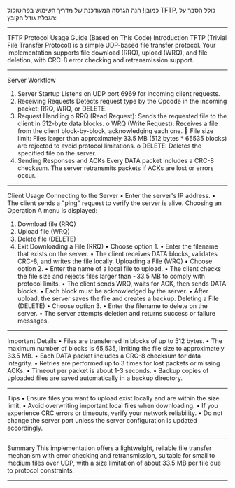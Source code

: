 כמובן! הנה הגרסה המעודכנת של מדריך השימוש בפרוטוקול TFTP, כולל הסבר על הגבלת גודל הקובץ:
________________________________________
TFTP Protocol Usage Guide (Based on This Code)
Introduction
TFTP (Trivial File Transfer Protocol) is a simple UDP-based file transfer protocol. Your implementation supports file download (RRQ), upload (WRQ), and file deletion, with CRC-8 error checking and retransmission support.
________________________________________
Server Workflow
1.	Server Startup
Listens on UDP port 6969 for incoming client requests.
2.	Receiving Requests
Detects request type by the Opcode in the incoming packet: RRQ, WRQ, or DELETE.
3.	Request Handling
o	RRQ (Read Request): Sends the requested file to the client in 512-byte data blocks.
o	WRQ (Write Request): Receives a file from the client block-by-block, acknowledging each one.
	File size limit: Files larger than approximately 33.5 MB (512 bytes * 65535 blocks) are rejected to avoid protocol limitations.
o	DELETE: Deletes the specified file on the server.
4.	Sending Responses and ACKs
Every DATA packet includes a CRC-8 checksum. The server retransmits packets if ACKs are lost or errors occur.
________________________________________
Client Usage
Connecting to the Server
•	Enter the server's IP address.
•	The client sends a "ping" request to verify the server is alive.
Choosing an Operation
A menu is displayed:
1.	Download file (RRQ)
2.	Upload file (WRQ)
3.	Delete file (DELETE)
4.	Exit
Downloading a File (RRQ)
•	Choose option 1.
•	Enter the filename that exists on the server.
•	The client receives DATA blocks, validates CRC-8, and writes the file locally.
Uploading a File (WRQ)
•	Choose option 2.
•	Enter the name of a local file to upload.
•	The client checks the file size and rejects files larger than ~33.5 MB to comply with protocol limits.
•	The client sends WRQ, waits for ACK, then sends DATA blocks.
•	Each block must be acknowledged by the server.
•	After upload, the server saves the file and creates a backup.
Deleting a File (DELETE)
•	Choose option 3.
•	Enter the filename to delete on the server.
•	The server attempts deletion and returns success or failure messages.
________________________________________
Important Details
•	Files are transferred in blocks of up to 512 bytes.
•	The maximum number of blocks is 65,535, limiting the file size to approximately 33.5 MB.
•	Each DATA packet includes a CRC-8 checksum for data integrity.
•	Retries are performed up to 3 times for lost packets or missing ACKs.
•	Timeout per packet is about 1-3 seconds.
•	Backup copies of uploaded files are saved automatically in a backup directory.
________________________________________
Tips
•	Ensure files you want to upload exist locally and are within the size limit.
•	Avoid overwriting important local files when downloading.
•	If you experience CRC errors or timeouts, verify your network reliability.
•	Do not change the server port unless the server configuration is updated accordingly.
________________________________________
Summary
This implementation offers a lightweight, reliable file transfer mechanism with error checking and retransmission, suitable for small to medium files over UDP, with a size limitation of about 33.5 MB per file due to protocol constraints.
________________________________________


